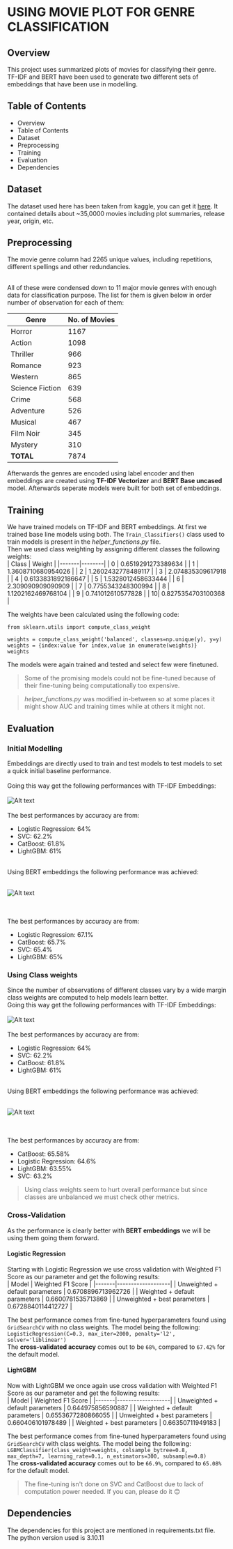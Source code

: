 # USING MOVIE PLOT FOR GENRE CLASSIFICATION
## Overview
This project uses summarized plots of movies for classifying their genre. TF-IDF and BERT have been used to generate two different sets of embeddings that have been use in modelling.

## Table of Contents
- Overview
- Table of Contents
- Dataset
- Preprocessing
- Training
- Evaluation
- Dependencies

## Dataset
The dataset used here has been taken from kaggle, you can get it [here](https://www.kaggle.com/datasets/jrobischon/wikipedia-movie-plots). It contained details about ~35,0000 movies including plot summaries, release year, origin, etc.

## Preprocessing

The movie genre column had 2265 unique values, including repetitions, different spellings and other redundancies.<br><br>

All of these were condensed down to 11 major movie genres with enough data for classification purpose. The list for them is given below in order number of observation for each of them:<br>

| Genre | No. of Movies |
|-------|---------------|
| Horror | 1167 |
| Action | 1098 |
| Thriller | 966 |
| Romance | 923 |
| Western | 865 |
| Science Fiction | 639 |
| Crime | 568 |
| Adventure | 526 |
| Musical | 467 |
| Film Noir | 345 |
| Mystery | 310 |
| **TOTAL** | 7874 |

Afterwards the genres are encoded using label encoder and then embeddings are created using __TF-IDF Vectorizer__ and __BERT Base uncased__ model. Afterwards seperate models were built for both set of embeddings.

## Training

We have trained models on TF-IDF and BERT embeddings. At first we trained base line models using both. The `Train_Classifiers()` class used to train models is present in the *helper_functions.py* file.
<br>Then we used class weighting by assigning different classes the following weights:
<br>
| Class | Weight |
|-------|--------|
| 0 | 0.6519291273389634 |
| 1 | 1.3608710680954026 |
| 2 | 1.2602432778489117 |
| 3 | 2.074835309617918 |
| 4 | 0.6133831892186647 |
| 5 | 1.5328012458633444 |
| 6 | 2.309090909090909 |
| 7 | 0.7755343248300994 |
| 8 | 1.1202162469768104 |
| 9 | 0.741012610577828 |
| 10| 0.8275354703100368 |
<br>

The weights have been calculated using the following code:
```
from sklearn.utils import compute_class_weight

weights = compute_class_weight('balanced', classes=np.unique(y), y=y)
weights = {index:value for index,value in enumerate(weights)}
weights
```

The models were again trained and tested and select few were finetuned. 
> Some of the promising models could not be fine-tuned because of their fine-tuning being computationally too expensive.

> *helper_functions.py* was modified in-between so at some places it might show AUC and training times while at others it might not.

## Evaluation

### Initial Modelling

Embeddings are directly used to train and test models to test models to set a quick initial baseline performance. 
<br><br>
Going this way get the following performances with TF-IDF Embeddings:<br><br>
![Alt text](image.png)
<br>
<br>
The best performances by accuracy are from:<br>
- Logistic Regression: 64%
- SVC: 62.2% 
- CatBoost: 61.8%
- LightGBM: 61%

<br>
Using BERT embeddings the following performance was achieved:<br><br>

![Alt text](image-4.png)

<br><br>
The best performances by accuracy are from:<br>
- Logistic Regression: 67.1%
- CatBoost: 65.7%
- SVC: 65.4% 
- LightGBM: 65%

### Using Class weights

Since the number of observations of different classes vary by a wide margin class weights are computed to help models learn better.
<br>
Going this way get the following performances with TF-IDF Embeddings:<br><br>
![Alt text](output.png)
<br>
<br>
The best performances by accuracy are from:<br>
- Logistic Regression: 64%
- SVC: 62.2% 
- CatBoost: 61.8%
- LightGBM: 61%

<br>
Using BERT embeddings the following performance was achieved:<br><br>

![Alt text](image-1.png)

<br><br>
The best performances by accuracy are from:<br>
- CatBoost: 65.58%
- Logistic Regression: 64.6%
- LightGBM: 63.55%
- SVC: 63.2% 

> Using class weights seem to hurt overall performance but since classes are unbalanced we must check other metrics.

### Cross-Validation

As the performance is clearly better with __BERT embeddings__ we will be using them going them forward.
<br>
#### Logistic Regression

Starting with Logistic Regression we use cross validation with Weighted F1 Score as our parameter and get the following results:<br>
| Model | Weighted F1 Score |
|-------|-------------------|
| Unweighted + default parameters | 0.6708896713962726 |
| Weighted + default parameters | 0.6600781535713869 |
| Unweighted + best parameters | 0.6728840114412727 |

The best performance comes from fine-tuned hyperparameters found using `GridSearchCV` with no class weights. The model being the following:
<br>
```LogisticRegression(C=0.3, max_iter=2000, penalty='l2', solver='liblinear')```
<br>
The **cross-validated accuracy** comes out to be `68%`, compared to `67.42%` for the default model.
<br>

#### LightGBM

Now with LightGBM we once again use cross validation with Weighted F1 Score as our parameter and get the following results:<br>
| Model | Weighted F1 Score |
|-------|-------------------|
| Unweighted + default parameters | 0.644975856590887 |
| Weighted + default parameters | 0.6553677280866055 |
| Unweighted + best parameters | 0.660406101978489 |
| Weighted + best parameters | 0.66350711949183 |

The best performance comes from fine-tuned hyperparameters found using `GridSearchCV` with class weights. The model being the following:
<br>
```LGBMClassifier(class_weight=weights, colsample_bytree=0.8, max_depth=7, learning_rate=0.1, n_estimators=300, subsample=0.8)```
<br>
The **cross-validated accuracy** comes out to be `66.9%`, compared to `65.08%` for the default model.
<br>

> The fine-tuning isn't done on SVC and CatBoost due to lack of computation power needed. If you can, please do it 😊

## Dependencies

The dependencies for this project are mentioned in requirements.txt file. The python version used is 3.10.11